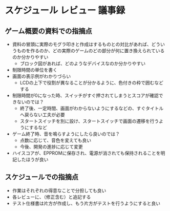 # スケジュール レビュー 議事録

## ゲーム概要の資料での指摘点

- 資料の冒頭に実際のモグラ叩きと作成はするものとの対比があれば、どういうものを作るのか、どの実際のゲームのどの部分が何に置き換えられているのか分かりやすい
  - ブロック図があれば、どのようなデバイスなのか分かりやすい
- 制限時間の単位を書く
- 画面の表示例がわかりづらい
  - LCDの上下で役割が異なることが分かるように、色付きの枠で囲むなどする
- 制限時間が0になった時、スイッチがすぐ押されてしまうとスコアが確認できないのでは？
  - 終了後、一定時間、画面がわからないようにするなどの、すぐタイトルへ戻らない工夫が必要
  - スタートスイッチを別に設け、スタートスイッチで画面の遷移を行うようにするなど
- ゲーム終了時、音を鳴らすようにしたら良いのでは？
  - 点数に応じて、音色を変えても良い
  - 今後、開発の進捗に応じて変更
- ハイスコアが、EPPROMに保存され、電源が消されても保持されることを明記したほうが良い

## スケジュールでの指摘点

- 作業はそれぞれの得意なことで分担しても良い
- 各レビューに、（修正含む）と追記する
- テスト仕様書は片方が作成し、もう片方がテストを行うようにすると良い
